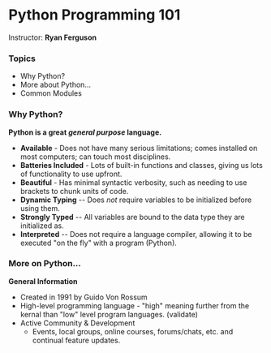 # Python Programming 101
Instructor: **Ryan Ferguson**


### Topics
* Why Python?
* More about Python...
* Common Modules


### Why Python?

**Python is a great _general purpose_ language.**
* **Available** - Does not have many serious limitations; comes installed on most computers; can touch most disciplines.
* **Batteries Included** - Lots of built-in functions and classes, giving us lots of functionality to use upfront.
* **Beautiful** - Has minimal syntactic verbosity, such as needing to use brackets to chunk units of code.
* **Dynamic Typing** -- Does *not* require variables to be initialized before using them.
* **Strongly Typed** -- All variables are bound to the data type they are initialized as.
* **Interpreted** -- Does not require a language compiler, allowing it to be executed "on the fly" with a program (Python).


### More on Python...

**General Information**
* Created in 1991 by Guido Von Rossum
* High-level programming language - "high" meaning further from the kernal than "low" level program languages. (validate)
* Active Community & Development
  * Events, local groups, online courses, forums/chats, etc. and continual feature updates.

